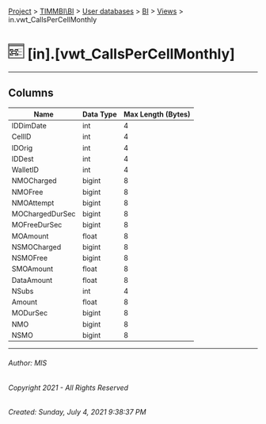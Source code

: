 #### 

[Project](../../../../index.md) > [TIMMBI\\BI](../../../index.md) > [User databases](../../index.md) > [BI](../index.md) > [Views](Views.md) > in.vwt_CallsPerCellMonthly

# ![Views](../../../../Images/View32.png) [in].[vwt_CallsPerCellMonthly]

---

## <a name="#columns"></a>Columns

| Name | Data Type | Max Length (Bytes) |
|---|---|---|
| IDDimDate | int | 4 |
| CellID | int | 4 |
| IDOrig | int | 4 |
| IDDest | int | 4 |
| WalletID | int | 4 |
| NMOCharged | bigint | 8 |
| NMOFree | bigint | 8 |
| NMOAttempt | bigint | 8 |
| MOChargedDurSec | bigint | 8 |
| MOFreeDurSec | bigint | 8 |
| MOAmount | float | 8 |
| NSMOCharged | bigint | 8 |
| NSMOFree | bigint | 8 |
| SMOAmount | float | 8 |
| DataAmount | float | 8 |
| NSubs | int | 4 |
| Amount | float | 8 |
| MODurSec | bigint | 8 |
| NMO | bigint | 8 |
| NSMO | bigint | 8 |


---

###### Author:  MIS

###### Copyright 2021 - All Rights Reserved

###### Created: Sunday, July 4, 2021 9:38:37 PM

